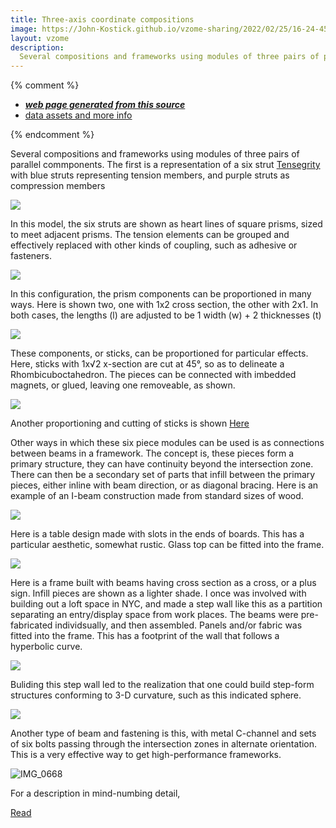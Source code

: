 ```yaml
---
title: Three-axis coordinate compositions
image: https://John-Kostick.github.io/vzome-sharing/2022/02/25/16-24-45-6-strut-tensegrity/6-strut-tensegrity.png
layout: vzome
description:
  Several compositions and frameworks using modules of three pairs of parallel commponents.
---
```


{% comment %}
 - [***web page generated from this source***][post]
 - [data assets and more info][github]

[post]: <https://John-Kostick.github.io/vzome-sharing/2022/02/25/6-strut-tensegrity-16-24-45.html>
[github]: <https://github.com/John-Kostick/vzome-sharing/tree/main/2022/02/25/16-24-45-6-strut-tensegrity/>
{% endcomment %}

  Several compositions and frameworks using modules of three pairs of parallel commponents. The first is a representation of a six strut [Tensegrity](https://en.wikipedia.org/wiki/Tensegrity) with blue struts representing tension members, and purple struts as compression members

<vzome-viewer style="width: 100%; height: 100vh;"
       src="https://John-Kostick.github.io/vzome-sharing/2022/02/25/16-24-45-6-strut-tensegrity/6-strut-tensegrity.vZome" >
  <img src="https://John-Kostick.github.io/vzome-sharing/2022/02/25/16-24-45-6-strut-tensegrity/6-strut-tensegrity.png" />
</vzome-viewer>

In this model, the six struts are shown as heart lines of square prisms, sized to meet adjacent prisms.  The tension elements can be grouped and effectively replaced with other kinds of coupling, such as adhesive or fasteners.  

<vzome-viewer style="width: 100%; height: 65vh;"
       src="https://John-Kostick.github.io/vzome-sharing/2022/04/19/13-42-28-6-strut-tensegrity-condensed-3/6-strut-tensegrity-condensed-3.vZome" >
  <img src="https://John-Kostick.github.io/vzome-sharing/2022/04/19/13-42-28-6-strut-tensegrity-condensed-3/6-strut-tensegrity-condensed-3.png" />
</vzome-viewer>

In this configuration, the prism components can be proportioned in many ways.  Here is shown two, one with 1x2 cross section, the other with 2x1.  In both cases, the lengths (l) are adjusted to be 1 width (w) + 2 thicknesses (t) 

<vzome-viewer style="width: 100%; height: 65vh;"
       src="https://John-Kostick.github.io/vzome-sharing/2022/04/18/12-07-38-Box-beams/Box-beams.vZome" >
  <img src="https://John-Kostick.github.io/vzome-sharing/2022/04/18/12-07-38-Box-beams/Box-beams.png" />
</vzome-viewer>

These components, or sticks, can be proportioned for particular effects. Here, sticks with 1x√2 x-section are cut at 45°, so as to delineate a Rhombicuboctahedron.  The pieces can be connected with imbedded magnets, or glued, leaving  one removeable, as shown.  

<vzome-viewer style="width: 100%; height: 65vh;"
       src="https://John-Kostick.github.io/vzome-sharing/2022/04/19/14-01-36-Rhombicuboctahedron-blocks/Rhombicuboctahedron-blocks.vZome" >
  <img src="https://John-Kostick.github.io/vzome-sharing/2022/04/19/14-01-36-Rhombicuboctahedron-blocks/Rhombicuboctahedron-blocks.png" />
</vzome-viewer>

Another proportioning and cutting of sticks is shown [Here](http://www.kosticks.com/triacontahedron-box.html)

Other ways in which these six piece modules can be used is as connections between beams in a framework.  The concept is, these pieces form a primary structure, they can have continuity beyond the intersection zone.  There can then be a secondary set of parts that infill between the primary pieces, either inline with beam direction, or as diagonal bracing.  Here is an example of an I-beam construction made from standard sizes of wood.  
 
<vzome-viewer style="width: 100%; height: 65vh;"
      src="https://John-Kostick.github.io/vzome-sharing/2022/04/19/14-31-26-I-beam/I-beam.vZome" >
 <img src="https://John-Kostick.github.io/vzome-sharing/2022/04/19/14-31-26-I-beam/I-beam.png" />
</vzome-viewer> 

Here is a table design made with slots in the ends of boards.  This has a particular aesthetic, somewhat rustic. Glass top can be fitted into the frame.

<vzome-viewer style="width: 100%; height: 65vh;"
       src="https://John-Kostick.github.io/vzome-sharing/2022/04/19/17-14-21-Slot joints/Slot joints.vZome" >
  <img src="https://John-Kostick.github.io/vzome-sharing/2022/04/19/17-14-21-Slot joints/Slot joints.png" />
</vzome-viewer>

Here is a frame built with beams having cross section as a cross, or a plus sign.  Infill pieces are shown as a lighter shade.  I once was involved with building out a loft space in NYC, and made a step wall like this as a partition separating an entry/display space from work places.  The beams were pre-fabricated individsually, and then assembled.  Panels and/or fabric was fitted into the frame. This has a footprint of the wall that follows a hyperbolic curve. 

<vzome-viewer style="width: 100%; height: 65vh;"
       src="https://John-Kostick.github.io/vzome-sharing/2022/04/19/14-33-02-Box-beam-1x2 /Box-beam-1x2 .vZome" >
  <img src="https://John-Kostick.github.io/vzome-sharing/2022/04/19/14-33-02-Box-beam-1x2 /Box-beam-1x2 .png" />
</vzome-viewer>

Buliding this step wall led to the realization that one could  build step-form  structures conforming to 3-D curvature, such as this indicated sphere.  

<vzome-viewer style="width: 100%; height: 65vh;"
       src="https://John-Kostick.github.io/vzome-sharing/2022/04/06/13-22-19-Spherical-Octant/Spherical-Octant.vZome" >
  <img src="https://John-Kostick.github.io/vzome-sharing/2022/04/06/13-22-19-Spherical-Octant/Spherical-Octant.png" />
</vzome-viewer>

Another type of beam and fastening is this, with metal C-channel and sets of six bolts passing through the intersection zones in alternate orientation.  This is a very effective way to get high-performance frameworks.  

![IMG_0668](https://user-images.githubusercontent.com/78830166/164091592-256315f3-fe77-4aa2-afa7-06b3f2a9e529.jpeg)

For a description in mind-numbing detail, 

[Read](https://patents.google.com/patent/US3779657)

